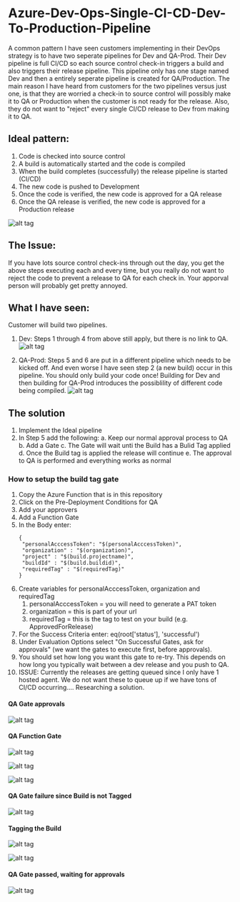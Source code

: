 # Azure-Dev-Ops-Single-CI-CD-Dev-To-Production-Pipeline
A common pattern I have seen customers implementing in their DevOps strategy is to have two seperate pipelines for Dev and QA-Prod.  Their Dev pipeline is full CI/CD so each source control check-in triggers a build and also triggers their release pipeline.  This pipeline only has one stage named Dev and then a entirely seperate pipeline is created for QA/Production.  The main reason I have heard from customers for the two pipelines versus just one, is that they are worried a check-in to source control will possibly make it to QA or Production when the customer is not ready for the release.  Also, they do not want to "reject" every single CI/CD release to Dev from making it to QA.  

## Ideal pattern:
1. Code is checked into source control
2. A build is automatically started and the code is compiled 
3. When the build completes (successfully) the release pipeline is started (CI/CD)
4. The new code is pushed to Development
5. Once the code is verified, the new code is approved for a QA release
6. Once the QA release is verified, the new code is approved for a Production release

![alt tag](https://raw.githubusercontent.com/AdamPaternostro/Azure-Dev-Ops-Single-CI-CD-Dev-To-Production-Pipeline/master/images/Ideal-Pipeline.png)

## The Issue:
If you have lots source control check-ins through out the day, you get the above steps executing each and every time, but you really do not want to reject the code to prevent a release to QA for each check in.  Your apporval person will probably get pretty annoyed.  

## What I have seen:
Customer will build two pipelines.
1. Dev: Steps 1 through 4 from above still apply, but there is no link to QA.  
![alt tag](https://raw.githubusercontent.com/AdamPaternostro/Azure-Dev-Ops-Single-CI-CD-Dev-To-Production-Pipeline/master/images/SeperateDevRelease.png)

2. QA-Prod: Steps 5 and 6 are put in a different pipeline which needs to be kicked off.  And even worse I have seen step 2 (a new build) occur in this pipeline.  You should only build your code once!  Building for Dev and then building for QA-Prod introduces the possiblility of different code being compiled.
![alt tag](https://raw.githubusercontent.com/AdamPaternostro/Azure-Dev-Ops-Single-CI-CD-Dev-To-Production-Pipeline/master/images/SeperateQAProdRelease.png)

## The solution
1. Implement the Ideal pipeline
2. In Step 5 add the following:
  a. Keep our normal approval process to QA
  b. Add a Gate
  c. The Gate will wait unti the Build has a Bulid Tag applied
  d. Once the Build tag is applied the release will continue
  e. The approval to QA is performed and everything works as normal

### How to setup the build tag gate
1. Copy the Azure Function that is in this repository
2. Click on the Pre-Deployment Conditions for QA
3. Add your approvers
4. Add a Function Gate
5. In the Body enter:
   ```
   {
    "personalAcccessToken": "$(personalAcccessToken)",
    "organization" : "$(organization)",
    "project" : "$(build.projectname)",
    "buildId" : "$(build.buildid)",
    "requiredTag" : "$(requiredTag)"
   }
   ```
 6. Create variables for personalAcccessToken, organization and requiredTag
    1. personalAcccessToken = you will need to generate a PAT token
    2. organization = this is part of your url 
    3. requiredTag = this is the tag to test on your build (e.g. ApprovedForRelease)
 7. For the Success Criteria enter: eq(root['status'], 'successful')
 8. Under Evaluation Options select "On Successful Gates, ask for approvals" (we want the gates to execute first, before approvals).
 9. You should set how long you want this gate to re-try.  This depends on how long you typically wait between a dev release and you push to QA.
 10. ISSUE: Currently the releases are getting queued since I only have 1 hosted agent.  We do not want these to queue up if we have tons of CI/CD occurring....  Researching a solution.

#### QA Gate approvals
![alt tag](https://raw.githubusercontent.com/AdamPaternostro/Azure-Dev-Ops-Single-CI-CD-Dev-To-Production-Pipeline/master/images/QA-Gate-Approval-Setting.png)

#### QA Function Gate
![alt tag](https://raw.githubusercontent.com/AdamPaternostro/Azure-Dev-Ops-Single-CI-CD-Dev-To-Production-Pipeline/master/images/QA-Gate-1.png)

![alt tag](https://raw.githubusercontent.com/AdamPaternostro/Azure-Dev-Ops-Single-CI-CD-Dev-To-Production-Pipeline/master/images/QA-Gate-2.png)

![alt tag](https://raw.githubusercontent.com/AdamPaternostro/Azure-Dev-Ops-Single-CI-CD-Dev-To-Production-Pipeline/master/images/QA-Gate-Approval-Setting.png)

#### QA Gate failure since Build is not Tagged
![alt tag](https://raw.githubusercontent.com/AdamPaternostro/Azure-Dev-Ops-Single-CI-CD-Dev-To-Production-Pipeline/master/images/Gate-Failed.png)

#### Tagging the Build
![alt tag](https://raw.githubusercontent.com/AdamPaternostro/Azure-Dev-Ops-Single-CI-CD-Dev-To-Production-Pipeline/master/images/AddABuildTag.png)

![alt tag](https://raw.githubusercontent.com/AdamPaternostro/Azure-Dev-Ops-Single-CI-CD-Dev-To-Production-Pipeline/master/images/BuildTagAdded.png)

#### QA Gate passed, waiting for approvals
![alt tag](https://raw.githubusercontent.com/AdamPaternostro/Azure-Dev-Ops-Single-CI-CD-Dev-To-Production-Pipeline/master/images/QA-Waiting-For-Approval.png)
